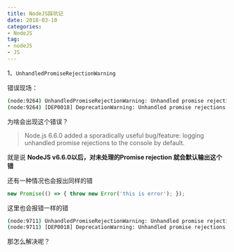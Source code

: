 ```yaml
---
title: NodeJS踩坑记
date: 2018-03-10
categories:
- NodeJS
tag: 
- nodeJS
- JS
---
```


1、`UnhandledPromiseRejectionWarning`

错误现场：

```bash
(node:9264) UnhandledPromiseRejectionWarning: Unhandled promise rejection (rejection id: 1): MongoError: failed to connect to server [lcoalhost:27017] on first connect [MongoError: connection 0 to lcoalhost:27017 timed out]
(node:9264) [DEP0018] DeprecationWarning: Unhandled promise rejections are deprecated. In the future, promise rejections that are not handled will terminate the Node.js process with a non-zero exit code.
```
为啥会出现这个错误？

> Node.js 6.6.0 added a sporadically useful bug/feature: logging unhandled promise rejections to the console by default.

就是说 **NodeJS v6.6.0以后，对未处理的Promise rejection 就会默认输出这个错**
<!-- more -->
还有一种情况也会报出同样的错

```js
new Promise(() => { throw new Error('this is error'); });
```

这里也会报错一样的错
```bash
(node:9711) UnhandledPromiseRejectionWarning: Unhandled promise rejection (rejection id: 1): Error: this is error
(node:9711) [DEP0018] DeprecationWarning: Unhandled promise rejections are deprecated. In the future, promise rejections that are not handled will terminate the Node.js process with a non-zero exit code.
```

那怎么解决呢？

